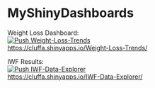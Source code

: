 # MyShinyDashboards

Weight Loss Dashboard:  
[![Push Weight-Loss-Trends](https://github.com/cluffa/MyShinyDashboards/actions/workflows/weight-loss-trends.yml/badge.svg)](https://github.com/cluffa/MyShinyDashboards/actions/workflows/weight-loss-trends.yml)  
https://cluffa.shinyapps.io/Weight-Loss-Trends/

IWF Results:  
[![Push IWF-Data-Explorer](https://github.com/cluffa/MyShinyDashboards/actions/workflows/iwf-data-explorer.yml/badge.svg)](https://github.com/cluffa/MyShinyDashboards/actions/workflows/iwf-data-explorer.yml)  
https://cluffa.shinyapps.io/IWF-Data-Explorer/
